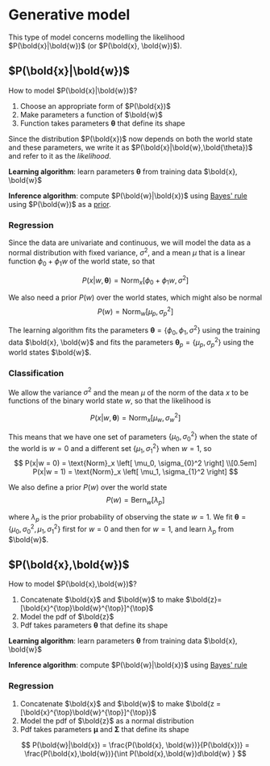# Generative model

This type of model concerns modelling the likelihood $P(\bold{x}|\bold{w})$ (or
$P(\bold{x}, \bold{w})$).

## $P(\bold{x}|\bold{w})$

How to model $P(\bold{x}|\bold{w})$?

1. Choose an appropriate form of $P(\bold{x})$
1. Make parameters a function of $\bold{w}$
1. Function takes parameters $\boldsymbol{\theta}$ that define its shape

Since the distribution $P(\bold{x})$ now depends on both the world state and
these parameters, we write it as $P(\bold{x}|\bold{w},\bold{\theta})$ and refer
to it as the _likelihood_.

**Learning algorithm**: learn parameters $\boldsymbol{\theta}$ from training data $\bold{x}, \bold{w}$

**Inference algorithm**: compute $P(\bold{w}|\bold{x})$ using [Bayes' rule](202210090920)
using $P(\bold{w})$ as a [prior](202210111029).

### Regression

Since the data are univariate and continuous, we will model the data as a normal
distribution with fixed variance, $\sigma^2$, and a mean $\mu$ that is a linear
function $\phi_0 + \phi_1 w$ of the world state, so that  

$$
P(x|w, \boldsymbol{\theta}) = \text{Norm}_x\left[ \phi_0 + \phi_1w, \sigma^2 \right]
$$

We also need a prior $P(w)$ over the world states, which might also be normal 
$$
P(w) = \text{Norm}_w\left[ \mu_p, \sigma_{p}^2 \right]
$$

The learning algorithm fits the parameters $\boldsymbol{\theta} = \left\{
\phi_0, \phi_1, \sigma^2 \right\}$ using the training data $\bold{x}, \bold{w}$
and fits the parameters $\boldsymbol{\theta}_p = \left\{ \mu_p, \sigma_{p}^2 \right\}$ 
using the world states $\bold{w}$.

### Classification

We allow the variance $\sigma^2$ and the mean $\mu$ of the norm of the data $x$
to be functions of the binary world state $w$, so that the likelihood is 

$$
P(x|w, \boldsymbol{\theta}) = \text{Norm}_x\left[ \mu_w, \sigma_{w}^2 \right] 
$$

This means that we have one set of parameters $\{\mu_0, \sigma_{0}^2\}$ when the
state of the world is $w = 0$ and a different set $\left\{ \mu_1, \sigma_{1}^2 \right\}$
when $w = 1$, so  
$$
P(x|w = 0) = \text{Norm}_x \left[ \mu_0, \sigma_{0}^2 \right]  \\[0.5em]
P(x|w = 1) = \text{Norm}_x \left[ \mu_1, \sigma_{1}^2 \right] 
$$

We also define a prior $P(w)$ over the world state 
$$
P(w) = \text{Bern}_w\left[ \lambda_p \right] 
$$

where $\lambda_p$ is the prior probability of observing the state $w = 1$. We
fit $\boldsymbol{\theta} = \left\{ \mu_0, \sigma_{0}^2, \mu_1, \sigma_{1}^2 \right\}$ 
first for $w = 0$ and then for $w = 1$, and learn $\lambda_p$ from $\bold{w}$.

## $P(\bold{x},\bold{w})$

How to model $P(\bold{x},\bold{w})$?
1. Concatenate $\bold{x}$ and $\bold{w}$ to make $\bold{z}=[\bold{x}^{\top}\bold{w}^{\top}]^{\top}$
1. Model the pdf of $\bold{z}$
1. Pdf takes parameters $\boldsymbol{\theta}$ that define its shape

**Learning algorithm**: learn parameters $\boldsymbol{\theta}$ from training data $\bold{x}, \bold{w}$

**Inference algorithm**: compute $P(\bold{w}|\bold{x})$ using [Bayes' rule](202210090920)

### Regression

1. Concatenate $\bold{x}$ and $\bold{w}$ to make $\bold{z = [\bold{x}^{\top}\bold{w}^{\top}]^{\top}}$
2. Model the pdf of $\bold{z}$ as a normal distribution
3. Pdf takes parameters $\boldsymbol{\mu}$ and $\boldsymbol{\Sigma}$ that define
   its shape

$$
P(\bold{w}|\bold{x}) = \frac{P(\bold{x}, \bold{w})}{P(\bold{x})} =
\frac{P(\bold{x},\bold{w})}{\int P(\bold{x},\bold{w})d\bold{w}  }
$$

